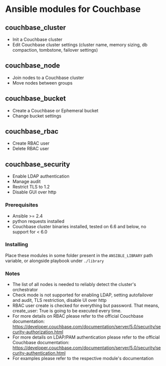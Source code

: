 # Ansible modules for Couchbase

## couchbase_cluster

* Init a Couchbase cluster
* Edit Couchbase cluster settings (cluster name, memory sizing, db compaction, tombstone, failover settings)

## couchbase_node
* Join nodes to a Couchbase cluster
* Move nodes between groups

## couchbase_bucket
* Create a Couchbase or Ephemeral bucket
* Change bucket settings

## couchbase_rbac
* Create RBAC user
* Delete RBAC user

## couchbase_security
* Enable LDAP authentication
* Manage audit
* Restrict TLS to 1.2
* Disable GUI over http

### Prerequisites
* Ansible >= 2.4
* python requests installed
* Couchbase cluster binaries installed, tested on 6.6 and below, no support for < 6.0

### Installing
Place these modules in some folder present in the `ANSIBLE_LIBRARY` path variable, or alongside playbook under `./library`

### Notes
* The list of all nodes is needed to reliably detect the cluster's orchestrator
* Check mode is not supported for enabling LDAP, setting autofailover and audit, TLS restriction, disable UI over http
* RBAC user create is checked for everything but password. That means, create_user: True is going to be executed every time.
* For more details on RBAC please refer to the official Couchbase documentation:
  https://developer.couchbase.com/documentation/server/5.0/security/security-authorization.html
* For more details on LDAP/PAM authentication please refer to the official Couchbase documentation: 
  https://developer.couchbase.com/documentation/server/5.0/security/security-authentication.html
* For examples please refer to the respective module's documentation

